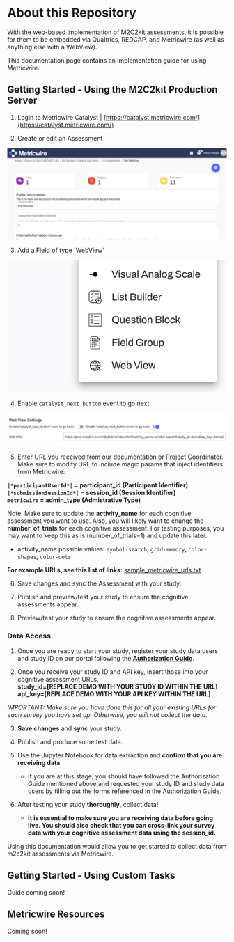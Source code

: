# About this Repository

With the web-based implementation of M2C2kit assessments, it is possible for them to be embedded via Qualtrics, REDCAP, and Metricwire (as well as anything else with a WebView).

This documentation page contains an implementation guide for using Metricwire. 

## Getting Started - Using the M2C2kit Production Server

1. Login to Metricwire Catalyst | [https://catalyst.metricwire.com/](https://catalyst.metricwire.com/)

2. Create or edit an Assessment

![Assessment view](metricwire_assessment.png "Assessment view")

3. Add a Field of type 'WebView'

![Add `WebView`](metricwire_webview.png "Add `WebView`")

4. Enable `catalyst_next_button` event to go next

![Enable `catalyst_next_button` event to go next](metricwire_next.png "Enable `catalyst_next_button` event to go next")

5. Enter URL you received from our documentation or Project Coordinator. Make sure to modify URL to include magic params that inject identifiers from Metricwire:

**`|*participantUserId*|` = participant_id (Participant Identifier)** <br>
**`|*submissionSessionId*|` = session_id (Session Identifier)** <br>
**`metricwire` = admin_type (Admistrative Type)** <br>

Note. Make sure to update the **activity_name** for each cognitive assessment you want to use. Also, you will likely want to change the **number_of_trials** for each cognitive assessment. For testing purposes, you may want to keep this as is (number_of_trials=1) and update this later.

- activity_name possible values: `symbol-search`, `grid-memory`, `color-shapes`, `color-dots`


**For example URLs, see this list of links:**
[sample_metricwire_urls.txt](sample_metricwire_urls.txt)

6. Save changes and sync the Assessment with your study.

7. Publish and preview/test your study to ensure the cognitive assessments appear. 

8. Preview/test your study to ensure the cognitive assessments appear.

### Data Access

1. Once you are ready to start your study, register your study data users and study ID on our portal following the [**Authorization Guide**](https://github.com/m2c2-project/m2c2kit-integration-guides/blob/main/docs/authorization_guide.md). 

2. Once you receive your study ID and API key, insert those into your cognitive assessment URLs. <br>
**study_id=[REPLACE DEMO WITH YOUR STUDY ID WITHIN THE URL]** <br>
**api_key=[REPLACE DEMO WITH YOUR API KEY WITHIN THE URL]**

*IMPORTANT: Make sure you have done this for all your existing URLs for each survey you have set up. Otherwise, you will not collect the data.*

3. **Save changes** and **sync** your study.

4. Publish and produce some test data.

5. Use the Jupyter Notebook for data extraction and **confirm that you are receiving data**.
    - If you are at this stage, you should have followed the Authorization Guide mentioned above and requested your study ID and study data users by filling out the forms referenced in the Authorization Guide.

6. After testing your study **thoroughly**, collect data!
    - **It is essential to make sure you are receiving data before going live. You should also check that you can cross-link your survey data with your cognitive assessment data using the session_id.** 

Using this documentation would allow you to get started to collect data from m2c2kit assessments via Metricwire.


## Getting Started - Using Custom Tasks

Guide coming soon!

## Metricwire Resources

Coming soon!
